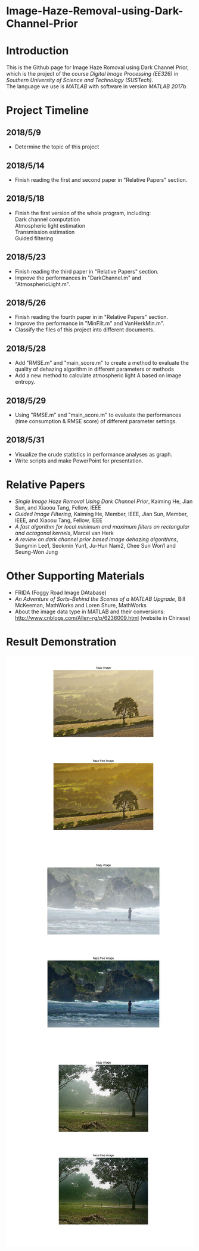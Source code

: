 # Image-Haze-Removal-using-Dark-Channel-Prior

Introduction
=
This is the Github page for Image Haze Romoval using Dark Channel Prior, which is the project of the course *Digital Image Processing (EE326)* in *Southern University of Science and Technology (SUSTech)*. <br>
The language we use is *MATLAB* with software in version *MATLAB 2017b*.

Project Timeline
=
2018/5/9
-
* Determine the topic of this project

2018/5/14
-
* Finish reading the first and second paper in "Relative Papers" section.

2018/5/18
-
* Finish the first version of the whole program, including:<br>
Dark channel computation<br>
Atmospheric light estimation<br>
Transmission estimation<br>
Guided filtering<br>

2018/5/23
-
* Finish reading the third paper in "Relative Papers" section.
* Improve the performances in "DarkChannel.m" and "AtmosphericLight.m".

2018/5/26
-
* Finish reading the fourth paper in in "Relative Papers" section.
* Improve the performance in "MinFilt.m" and VanHerkMin.m".
* Classify the files of this project into different documents.

2018/5/28
-
* Add "RMSE.m" and "main_score.m" to create a method to evaluate the quality of dehazing algorithm in different parameters or methods
* Add a new method to calculate atmospheric light A based on image entropy.

2018/5/29
-
* Using "RMSE.m" and "main_score.m" to evaluate the performances (time consumption & RMSE score) of different parameter settings.

2018/5/31
-
* Visualize the crude statistics in performance analyses as graph.
* Write scripts and make PowerPoint for presentation.

Relative Papers
=
* *Single Image Haze Removal Using Dark Channel Prior*, Kaiming He, Jian Sun, and Xiaoou Tang, Fellow, IEEE
* *Guided Image Filtering*, Kaiming He, Member, IEEE, Jian Sun, Member, IEEE, and Xiaoou Tang, Fellow, IEEE
* *A fast algorithm for local minimum and maximum filters on rectangular and octagonal kernels*, Marcel van Herk
* *A review on dark channel prior based image dehazing algorithms*, Sungmin Lee1, Seokmin Yun1, Ju-Hun Nam2, Chee Sun Won1 and Seung-Won Jung

Other Supporting Materials
=
* FRIDA (Foggy Road Image DAtabase)
* *An Adventure of Sorts–Behind the Scenes of a MATLAB Upgrade*, Bill McKeeman, MathWorks and Loren Shure, MathWorks
* About the image data type in MATLAB and their conversions: http://www.cnblogs.com/Allen-rg/p/6236009.html (website in Chinese)

Result Demonstration
=
![Result 1](https://github.com/CharlesThaCat/Image-Haze-Removal-using-Dark-Channel-Prior/blob/master/result1.jpg)<br>
![Result 2](https://github.com/CharlesThaCat/Image-Haze-Removal-using-Dark-Channel-Prior/blob/master/result2.jpg)<br>
![Result 3](https://github.com/CharlesThaCat/Image-Haze-Removal-using-Dark-Channel-Prior/blob/master/result3.jpg)<br>
